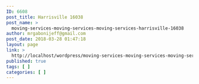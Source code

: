```yaml
---
ID: 6608
post_title: Harrisville 16038
post_name: >
  moving-services-moving-services-moving-services-harrisville-16038
author: mrgabonijeff@gmail.com
post_date: 2018-03-28 01:47:18
layout: page
link: >
  http://localhost/wordpress/moving-services-moving-services-moving-services-harrisville-16038/
published: true
tags: [ ]
categories: [ ]
---
```

